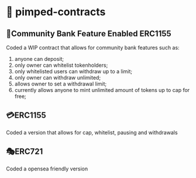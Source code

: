 # 📘 pimped-contracts

## 🏦Community Bank Feature Enabled ERC1155
Coded a WIP contract that allows for community bank features such as:

1. anyone can deposit;
2. only owner can whitelist tokenholders;
3. only whitelisted users can withdraw up to a limit;
4. only owner can withdraw unlimited;
5. allows owner to set a withdrawal limit;
6. currently allows anyone to mint unlimited amount of tokens up to cap for free;

## 💳ERC1155
Coded a version that allows for cap, whitelist, pausing and withdrawals

## 🎭ERC721
Coded a opensea friendly version
